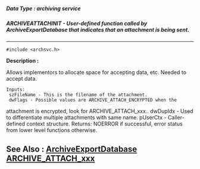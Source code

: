 ##### Data Type : archiving service
##### ARCHIVEATTACHINIT - User-defined function called by ArchiveExportDatabase that indicates that an attachment is being sent. 
---
```
#include <archsvc.h>
```
**Description :**

Allows implementors to allocate space for accepting data, etc. Needed to accept 
data. 
	
	Inputs:
	 szFileName - This is the filename of the attachment.
	 dwFlags - Possible values are ARCHIVE_ATTACH_ENCRYPTED when the 
attachment is encrypted, look for ARCHIVE_ATTACH_xxx..
	 dwDupIdx - Used to differentiate multiple attachments with same name.
	 pUserCtx - Caller-defined context structure. 
	Returns:
	 NOERROR if successful, error status from lower level functions 
otherwise. 

**See Also :**
[ArchiveExportDatabase](/reference/Func/ArchiveExportDatabase)
[ARCHIVE_ATTACH_xxx](/reference/Symb/ARCHIVE_ATTACH_xxx)
---
